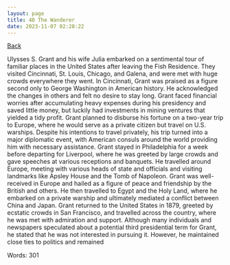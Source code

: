 ```yaml
---
layout: page
title: 40 The Wanderer
date: 2023-11-07 02:28:22
---
```


[Back](./)


Ulysses S. Grant and his wife Julia embarked on a sentimental tour of familiar places in the United States after leaving the Fish Residence. They visited Cincinnati, St. Louis, Chicago, and Galena, and were met with huge crowds everywhere they went. In Cincinnati, Grant was praised as a figure second only to George Washington in American history. He acknowledged the changes in others and felt no desire to stay long. Grant faced financial worries after accumulating heavy expenses during his presidency and saved little money, but luckily had investments in mining ventures that yielded a tidy profit. Grant planned to disburse his fortune on a two-year trip to Europe, where he would serve as a private citizen but travel on U.S. warships. Despite his intentions to travel privately, his trip turned into a major diplomatic event, with American consuls around the world providing him with necessary assistance. Grant stayed in Philadelphia for a week before departing for Liverpool, where he was greeted by large crowds and gave speeches at various receptions and banquets. He travelled around Europe, meeting with various heads of state and officials and visiting landmarks like Apsley House and the Tomb of Napoleon. Grant was well-received in Europe and hailed as a figure of peace and friendship by the British and others. He then travelled to Egypt and the Holy Land, where he embarked on a private warship and ultimately mediated a conflict between China and Japan. Grant returned to the United States in 1879, greeted by ecstatic crowds in San Francisco, and travelled across the country, where he was met with admiration and support. Although many individuals and newspapers speculated about a potential third presidential term for Grant, he stated that he was not interested in pursuing it. However, he maintained close ties to politics and remained

Words: 301